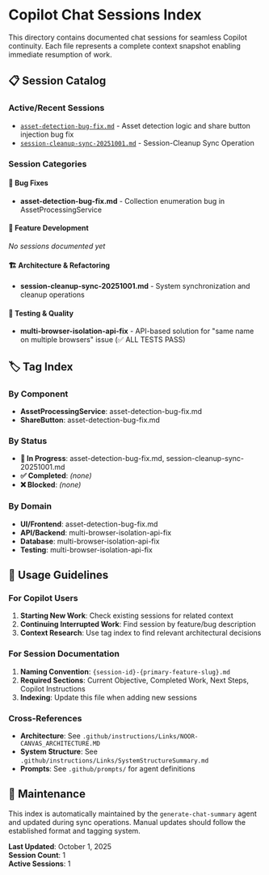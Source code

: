# Copilot Chat Sessions Index

This directory contains documented chat sessions for seamless Copilot continuity. Each file represents a complete context snapshot enabling immediate resumption of work.

## 📋 Session Catalog

### Active/Recent Sessions
- [`asset-detection-bug-fix.md`](./asset-detection-bug-fix.md) - Asset detection logic and share button injection bug fix
- [`session-cleanup-sync-20251001.md`](./session-cleanup-sync-20251001.md) - Session-Cleanup Sync Operation

### Session Categories

#### 🐛 Bug Fixes
- **asset-detection-bug-fix.md** - Collection enumeration bug in AssetProcessingService

#### 🔧 Feature Development
*No sessions documented yet*

#### 🏗️ Architecture & Refactoring  
- **session-cleanup-sync-20251001.md** - System synchronization and cleanup operations

#### 🧪 Testing & Quality
- **multi-browser-isolation-api-fix** - API-based solution for "same name on multiple browsers" issue (✅ ALL TESTS PASS)

## 🏷️ Tag Index

### By Component
- **AssetProcessingService**: asset-detection-bug-fix.md
- **ShareButton**: asset-detection-bug-fix.md

### By Status
- **🔄 In Progress**: asset-detection-bug-fix.md, session-cleanup-sync-20251001.md
- **✅ Completed**: *(none)*
- **❌ Blocked**: *(none)*

### By Domain
- **UI/Frontend**: asset-detection-bug-fix.md
- **API/Backend**: multi-browser-isolation-api-fix
- **Database**: multi-browser-isolation-api-fix  
- **Testing**: multi-browser-isolation-api-fix

## 📖 Usage Guidelines

### For Copilot Users
1. **Starting New Work**: Check existing sessions for related context
2. **Continuing Interrupted Work**: Find session by feature/bug description
3. **Context Research**: Use tag index to find relevant architectural decisions

### For Session Documentation
1. **Naming Convention**: `{session-id}-{primary-feature-slug}.md`
2. **Required Sections**: Current Objective, Completed Work, Next Steps, Copilot Instructions
3. **Indexing**: Update this file when adding new sessions

### Cross-References
- **Architecture**: See `.github/instructions/Links/NOOR-CANVAS_ARCHITECTURE.MD`
- **System Structure**: See `.github/instructions/Links/SystemStructureSummary.md`
- **Prompts**: See `.github/prompts/` for agent definitions

## 🔄 Maintenance

This index is automatically maintained by the `generate-chat-summary` agent and updated during sync operations. Manual updates should follow the established format and tagging system.

**Last Updated**: October 1, 2025  
**Session Count**: 1  
**Active Sessions**: 1